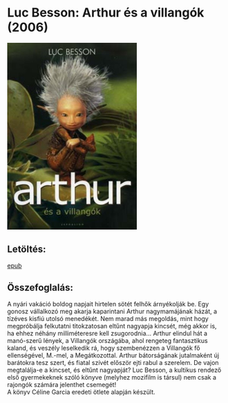 # <a name="id_899">Luc Besson: Arthur és a villangók (2006)</a>
<img src="https://github.com/BercziSandor/calibre_lib/raw/main/Luc%20Besson/Arthur%20es%20a%20villangok%20%28899%29/cover.jpg" alt="cover" width="300"/>

## Letöltés:
[epub](https://github.com/BercziSandor/calibre_lib/raw/main/Luc%20Besson/Arthur%20es%20a%20villangok%20%28899%29/Arthur%20es%20a%20villangok%20-%20Luc%20Besson.epub)

## Összefoglalás:
<div>
<p>A nyári vakáció boldog napjait hirtelen sötét felhők árnyékolják be. Egy gonosz vállalkozó meg akarja kaparintani Arthur nagymamájának házát, a tízéves kisfiú utolsó menedékét. Nem marad más megoldás, mint hogy megpróbálja felkutatni titokzatosan eltűnt nagyapja kincsét, még akkor is, ha ehhez néhány milliméteresre kell zsugorodnia… Arthur elindul hát a manó-szerű lények, a Villangók országába, ahol rengeteg fantasztikus kaland, és veszély leselkedik rá, hogy szembenézzen a Villangók fő ellenségével, M.-mel, a Megátkozottal. Arthur bátorságának jutalmaként új barátokra tesz szert, és fiatal szívét először ejti rabul a szerelem. De vajon megtalálja-e a kincset, és eltűnt nagyapját? Luc Besson, a kultikus rendező első gyermekeknek szóló könyve (melyhez mozifilm is társul) nem csak a rajongók számára jelenthet csemegét!<br>A könyv Céline Garcia eredeti ötlete alapján készült.</p></div>

